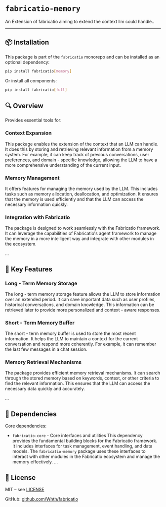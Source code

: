 # `fabricatio-memory`

An Extension of fabricatio aiming to extend the context llm could handle..

---

## 📦 Installation

This package is part of the `fabricatio` monorepo and can be installed as an optional dependency:

```bash
pip install fabricatio[memory]
```

Or install all components:

```bash
pip install fabricatio[full]
```

## 🔍 Overview

Provides essential tools for:

### Context Expansion
This package enables the extension of the context that an LLM can handle. It does this by storing and retrieving relevant information from a memory system. For example, it can keep track of previous conversations, user preferences, and domain - specific knowledge, allowing the LLM to have a more comprehensive understanding of the current input.

### Memory Management
It offers features for managing the memory used by the LLM. This includes tasks such as memory allocation, deallocation, and optimization. It ensures that the memory is used efficiently and that the LLM can access the necessary information quickly.

### Integration with Fabricatio
The package is designed to work seamlessly with the Fabricatio framework. It can leverage the capabilities of Fabricatio's agent framework to manage the memory in a more intelligent way and integrate with other modules in the ecosystem.

...



## 🧩 Key Features

### Long - Term Memory Storage
The long - term memory storage feature allows the LLM to store information over an extended period. It can save important data such as user profiles, historical conversations, and domain knowledge. This information can be retrieved later to provide more personalized and context - aware responses.

### Short - Term Memory Buffer
The short - term memory buffer is used to store the most recent information. It helps the LLM to maintain a context for the current conversation and respond more coherently. For example, it can remember the last few messages in a chat session.

### Memory Retrieval Mechanisms
The package provides efficient memory retrieval mechanisms. It can search through the stored memory based on keywords, context, or other criteria to find the relevant information. This ensures that the LLM can access the necessary data quickly and accurately.

...


## 🔗 Dependencies

Core dependencies:

- `fabricatio-core` - Core interfaces and utilities
This dependency provides the fundamental building blocks for the Fabricatio framework. It includes interfaces for task management, event handling, and data models. The `fabricatio-memory` package uses these interfaces to interact with other modules in the Fabricatio ecosystem and manage the memory effectively.
...

## 📄 License

MIT – see [LICENSE](LICENSE)

GitHub: [github.com/Whth/fabricatio](https://github.com/Whth/fabricatio)